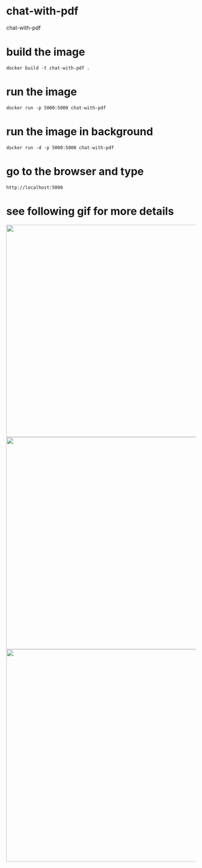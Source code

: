 # chat-with-pdf
chat-with-pdf

# build the image
```
docker build -t chat-with-pdf .
```

# run the image
```
docker run -p 5000:5000 chat-with-pdf
```

# run the image in background
```
docker run -d -p 5000:5000 chat-with-pdf
```

# go to the browser and type
```
http://localhost:5000
```

# see following gif for more details
<img src="picture/1.gif" width="565">
<img src="picture/2.gif" width="565">
<img src="picture/3.gif" width="565">
